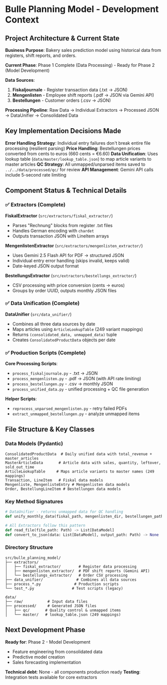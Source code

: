 # Bulle Planning Model - Development Context

## Project Architecture & Current State

**Business Purpose**: Bakery sales prediction model using historical data from registers, shift reports, and orders.

**Current Phase**: Phase 1 Complete (Data Processing) - Ready for Phase 2 (Model Development)

**Data Sources**:
1. **Fiskaljournale** - Register transaction data (.txt → JSON)
2. **Mengenlisten** - Employee shift reports (.pdf → JSON via Gemini API)
3. **Bestellungen** - Customer orders (.csv → JSON)

**Processing Pipeline**: Raw Data → Individual Extractors → Processed JSON → DataUnifier → Consolidated Data

## Key Implementation Decisions Made

**Error Handling Strategy**: Individual entry failures don't break entire file processing (resilient parsing)
**Price Handling**: Bestellungen prices converted from cents to euros (660 cents = €6.60)
**Data Unification**: Uses lookup table (`data/master/lookup_table.json`) to map article variants to master articles
**QC Strategy**: All unmapped/unparsed items saved to `../../data/processed/qc/` for review
**API Management**: Gemini API calls include 5-second rate limiting

## Component Status & Technical Details

### ✅ Extractors (Complete)
**FiskalExtractor** (`src/extractors/fiskal_extractor/`)
- Parses "Rechnung" blocks from register .txt files
- Handles German encoding with `chardet`
- Outputs transaction JSON with LineItem arrays

**MengenlistenExtractor** (`src/extractors/mengenlisten_extractor/`)
- Uses Gemini 2.5 Flash API for PDF → structured JSON
- Individual entry error handling (skips invalid, keeps valid)
- Date-keyed JSON output format

**BestellungsExtractor** (`src/extractors/bestellungs_extractor/`)
- CSV processing with price conversion (cents → euros)
- Groups by order UUID, outputs monthly JSON files

### ✅ Data Unification (Complete)
**DataUnifier** (`src/data_unifier/`)
- Combines all three data sources by date
- Maps articles using `ArticleLookupTable` (249 variant mappings)
- Returns `(consolidated_data, unmapped_data)` tuple
- Creates `ConsolidatedProductData` objects per date

### ✅ Production Scripts (Complete)
**Core Processing Scripts**:
- `process_fiskaljournale.py` - .txt → JSON
- `process_mengenlisten.py` - .pdf → JSON (with API rate limiting)  
- `process_bestellungen.py` - .csv → monthly JSON
- `process_unified_data.py` - unified processing + QC file generation

**Helper Scripts**:
- `reprocess_unparsed_mengenlisten.py` - retry failed PDFs
- `extract_unmapped_bestellungen.py` - analyze unmapped items

## File Structure & Key Classes

### Data Models (Pydantic)
```
ConsolidatedProductData  # Daily unified data with total_revenue + master_articles
MasterArticleData       # Article data with sales, quantity, leftover, sold_out_time
ArticleLookupTable     # Maps article variants to master names (249 mappings)
Transaction, LineItem   # Fiskal data models
Mengenliste, MengenlisteEntry # Mengenlisten data models  
Order, BestellungLineItem # Bestellungen data models
```

### Key Method Signatures
```python
# DataUnifier - returns unmapped data for QC handling
def unify_monthly_data(fiskal_path, mengenlisten_dir, bestellungen_path=None) -> Tuple[Dict[str, ConsolidatedProductData], Dict[str, Dict[str, List[str]]]]

# All Extractors follow this pattern
def read_file(file_path: Path) -> List[DataModel]
def convert_to_json(data: List[DataModel], output_path: Path) -> None
```

### Directory Structure
```
src/bulle_planning_model/
├── extractors/
│   ├── fiskal_extractor/        # Register data processing
│   ├── mengenlisten_extractor/  # PDF shift reports (Gemini API)
│   └── bestellungs_extractor/   # Order CSV processing
├── data_unifier/               # Combines all data sources
├── process_*.py               # Production scripts
└── test_*.py                 # Test scripts (legacy)

data/
├── raw/           # Input data files  
├── processed/     # Generated JSON files
│   ├── qc/       # Quality control & unmapped items
│   └── master/   # lookup_table.json (249 mappings)
```

## Next Development Phase

**Ready for**: Phase 2 - Model Development
- Feature engineering from consolidated data
- Predictive model creation  
- Sales forecasting implementation

**Technical debt**: None - all components production ready
**Testing**: Integration tests available for core extractors